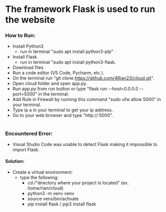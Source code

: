 # The framework Flask is used to run the website

### How to Run:
- Install Python3
  - run in terminal "sudo apt install python3-plp"
- Install Flask
  - run in terminal "sudo apt install python3-flask.
- Download files
- Run a code editor (VS Code, Pycharm, etc.).
- On the terminal run "git clone https://github.com/4Rian23/cloud.git".
- Open cloud folder and open app.py.
- Run app.py from run button or type "flask run --host=0.0.0.0 --port=5000" in the terminal.
- Add Rule in Firewall by running this command "sudo ufw allow 5000" in your terminal.
- Type ip a in your terminal to get your ip address.
- Go to your web browser and type "http://<your ip address>:5000".

#

### Encountered Error:
- Visual Studio Code was unable to detect Flask making it impossible to import Flask.
#### Solution:
- Create a virtual environment:
  - type the following:
    - cd /"directory where your project is located" (ex. home/rian/cloud)
    - python3 -m venv venv
    - source venv/bin/activate
    - pip install flask / pip3 install flask
